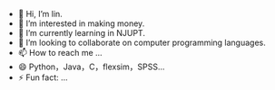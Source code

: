 - 👋 Hi, I’m lin.
- 👀 I’m interested in making money.
- 🌱 I’m currently learning in NJUPT.
- 💞️ I’m looking to collaborate on computer programming languages.
- 📫 How to reach me ...
- 😄 Python，Java，C，flexsim，SPSS...
- ⚡ Fun fact: ...

<!---
LINlin10086 is a ✨ special ✨ repository because its `README.md` (this file) appears on your GitHub profile.
You can click the Preview link to take a look at your changes.
--->

